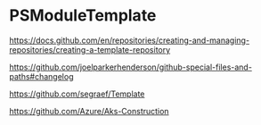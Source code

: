 # PSModuleTemplate

https://docs.github.com/en/repositories/creating-and-managing-repositories/creating-a-template-repository

https://github.com/joelparkerhenderson/github-special-files-and-paths#changelog

https://github.com/segraef/Template

https://github.com/Azure/Aks-Construction
